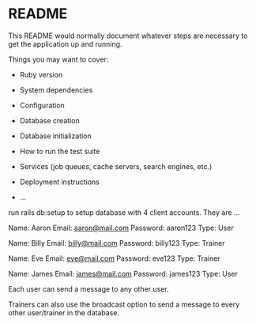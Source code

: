 # README

This README would normally document whatever steps are necessary to get the
application up and running.

Things you may want to cover:

* Ruby version

* System dependencies

* Configuration

* Database creation

* Database initialization

* How to run the test suite

* Services (job queues, cache servers, search engines, etc.)

* Deployment instructions

* ...

run rails db:setup to setup database with 4 client accounts. They are ...

Name: Aaron
Email: aaron@mail.com
Password: aaron123
Type: User

Name: Billy
Email: billy@mail.com
Password: billy123
Type: Trainer

Name: Eve
Email: eve@mail.com
Password: eve123
Type: Trainer

Name: James
Email: james@mail.com
Password: james123
Type: User

Each user can send a message to any other user.

Trainers can also use the broadcast option to send a message to every other user/trainer in the database.